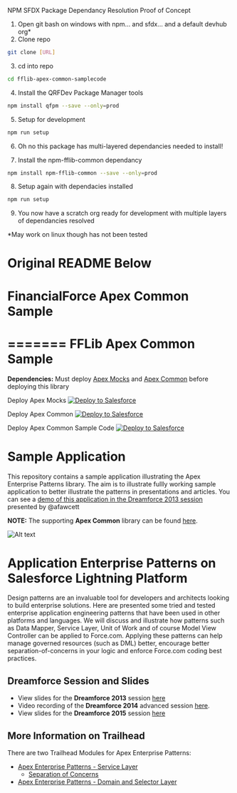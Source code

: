 NPM SFDX Package Dependancy Resolution Proof of Concept
1. Open git bash on windows with npm... and sfdx... and a default devhub org*
2. Clone repo

  ```bash
  git clone [URL]
  ```

3. cd into repo

  ```bash
  cd fflib-apex-common-samplecode
  ```

4. Install the QRFDev Package Manager tools

  ```bash
  npm install qfpm --save --only=prod
  ```

5. Setup for development

  ```bash
  npm run setup
  ```

6. Oh no this package has multi-layered dependancies needed to install!
  
7. Install the npm-fflib-common dependancy

  ```bash
  npm install npm-fflib-common --save --only=prod
  ```

8. Setup again with dependacies installed

  ```bash
  npm run setup
  ```

9. You now have a scratch org ready for development with multiple layers of dependancies resolved

*May work on linux though has not been tested

Original README Below
=====================

FinancialForce Apex Common Sample
=================================
=======
FFLib Apex Common Sample
========================

**Dependencies:** Must deploy [Apex Mocks](https://github.com/apex-enterprise-patterns/fflib-apex-mocks) and [Apex Common](https://github.com/apex-enterprise-patterns/fflib-apex-common) before deploying this library

Deploy Apex Mocks
<a href="https://githubsfdeploy.herokuapp.com?owner=apex-enterprise-patterns&repo=fflib-apex-mocks">
  <img alt="Deploy to Salesforce"
       src="https://raw.githubusercontent.com/afawcett/githubsfdeploy/master/src/main/webapp/resources/img/deploy.png">
</a>

Deploy Apex Common
<a href="https://githubsfdeploy.herokuapp.com?owner=apex-enterprise-patterns&repo=fflib-apex-common">
  <img alt="Deploy to Salesforce"
       src="https://raw.githubusercontent.com/afawcett/githubsfdeploy/master/src/main/webapp/resources/img/deploy.png">
</a>

Deploy Apex Common Sample Code
<a href="https://githubsfdeploy.herokuapp.com?owner=apex-enterprise-patterns&repo=fflib-apex-common-samplecode">
  <img alt="Deploy to Salesforce"
       src="https://raw.githubusercontent.com/afawcett/githubsfdeploy/master/src/main/webapp/resources/img/deploy.png">
</a>

Sample Application
==================

This repository contains a sample application illustrating the Apex Enterprise Patterns library. The aim is to illustrate fullly working sample application to better illustrate the patterns in presentations and articles. You can see a [demo of this application in the Dreamforce 2013 session](http://www.youtube.com/watch?v=qlq46AEAlLI#t=572) presented by @afawcett

**NOTE:** The supporting **Apex Common** library can be found [here](https://github.com/apex-enterprise-patterns/fflib-apex-common).

![Alt text](/images/sampleappoverview.png "Optional title")

Application Enterprise Patterns on Salesforce Lightning Platform
================================================================

Design patterns are an invaluable tool for developers and architects looking to build enterprise solutions. Here are presented some tried and tested enterprise application engineering patterns that have been used in other platforms and languages. We will discuss and illustrate how patterns such as Data Mapper, Service Layer, Unit of Work and of course Model View Controller can be applied to Force.com. Applying these patterns can help manage governed resources (such as DML) better, encourage better separation-of-concerns in your logic and enforce Force.com coding best practices.

Dreamforce Session and Slides
-----------------------------

- View slides for the **Dreamforce 2013** session [here](https://docs.google.com/file/d/0B6brfGow3cD8RVVYc1dCX2s0S1E/edit) 
- Video recording of the **Dreamforce 2014** advanced session [here](https://www.youtube.com/watch?v=BLXp0ZP0cF0).
- View slides for the **Dreamforce 2015** session [here](http://www.slideshare.net/andyinthecloud/building-strong-foundations-apex-enterprise-patterns)

More Information on Trailhead
--------------------------------------------

There are two Trailhead Modules for Apex Enterprise Patterns:

- [Apex Enterprise Patterns - Service Layer](https://trailhead.salesforce.com/en/content/learn/modules/apex_patterns_sl)
    - [Separation of Concerns](https://trailhead.salesforce.com/en/content/learn/modules/apex_patterns_sl/apex_patterns_sl_soc)
- [Apex Enterprise Patterns - Domain and Selector Layer](https://trailhead.salesforce.com/en/content/learn/modules/apex_patterns_dsl)

